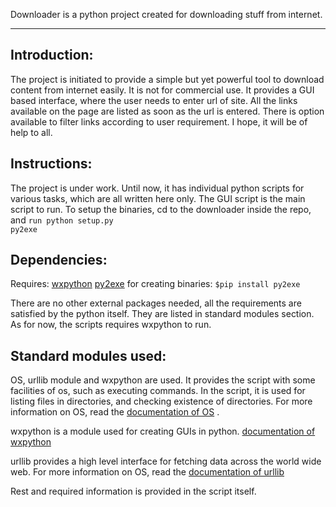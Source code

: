 Downloader is a python project created for downloading stuff from internet.
* * *

Introduction:
------------
The project is initiated to provide a simple but yet powerful tool to download content from internet easily. It is not for commercial use. It provides a GUI based interface, where the user needs to enter url of site.
All the links available on the page are listed as soon as the url is entered.
There is option available to filter links according to user requirement.
I hope, it will be of help to all.

Instructions:
------------
The project is under work.
Until now, it has individual python scripts for various tasks, which are all written here only. The GUI script is the main script to run.
To setup the binaries, cd to the downloader inside the repo, and
<code>run python setup.py py2exe</code>

Dependencies:
-------------
Requires:
[wxpython][]
[py2exe][] for creating binaries:
<code>$pip install py2exe</code>

There are no other external packages needed, all the requirements are satisfied by the python itself. They are listed in standard modules section. As for now, the scripts requires wxpython to run.

Standard modules used:
---------------------
OS, urllib module and wxpython are used.
It provides the script with some facilities of os, such as executing commands.
In the script, it is used for listing files in directories, and checking existence of directories.
For more information on OS, read the [documentation of OS][] .

wxpython is a module used for creating GUIs in python.
[documentation of wxpython][]

urllib provides a high level interface for fetching data across the world wide web.
For more information on OS, read the [documentation of urllib][]

Rest and required information is provided in the script itself.

[documentation of OS]: https://docs.python.org/2/library/os.html
[documentation of urllib]:https://docs.python.org/2/library/urllib.html
[documentation of wxpython]: http://wxpython.org/Phoenix/docs/html/main.html
[wxpython]: http://www.wxpython.org/download.php
[py2exe]: https://pypi.python.org/pypi/py2exe/0.9.2.0